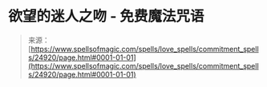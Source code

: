 <!--yml

category: 未分类

date: 2024-06-12 19:11:21

-->

# 欲望的迷人之吻 - 免费魔法咒语

> 来源：[https://www.spellsofmagic.com/spells/love_spells/commitment_spells/24920/page.html#0001-01-01](https://www.spellsofmagic.com/spells/love_spells/commitment_spells/24920/page.html#0001-01-01)
